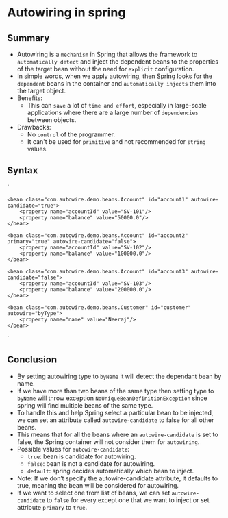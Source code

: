 # Autowiring in spring

## Summary
- Autowiring is a `mechanism` in Spring that allows the framework to `automatically detect` and inject the dependent beans to the properties of the target bean without the need for `explicit` configuration.
- In simple words, when we apply autowiring, then Spring looks for the `dependent` beans in the container and `automatically injects` them into the target object.
- Benefits:
    - This can `save` a lot of `time and effort`, especially in large-scale applications where there are a large number of `dependencies` between objects.
- Drawbacks:
    - No `control` of the programmer.
    - It can't be used for `primitive` and not recommended for `string` values.

## Syntax
`

    <bean class="com.autowire.demo.beans.Account" id="account1" autowire-candidate="true">
        <property name="accountId" value="SV-101"/>
        <property name="balance" value="50000.0"/>
    </bean>

    <bean class="com.autowire.demo.beans.Account" id="account2"  primary="true" autowire-candidate="false">
        <property name="accountId" value="SV-102"/>
        <property name="balance" value="100000.0"/>
    </bean>

    <bean class="com.autowire.demo.beans.Account" id="account3" autowire-candidate="false">
        <property name="accountId" value="SV-103"/>
        <property name="balance" value="200000.0"/>
    </bean>

    <bean class="com.autowire.demo.beans.Customer" id="customer" autowire="byType">
        <property name="name" value="Neeraj"/>
    </bean>
`

## Conclusion
- By setting autowiring type to `byName` it will detect the dependant bean by name.
- If we have more than two beans of the same type then setting type to `byName` will throw exception `NoUniqueBeanDefinitionException` since spring will find multiple beans of the same type.
- To handle this and help Spring select a particular bean to be injected, we can set an attribute called `autowire-candidate` to false for all other beans.
- This means that for all the beans where an `autowire-candidate` is set to false, the Spring container will not consider them for `autowiring`.
- Possible values for `autowire-candidate`:
    - `true`: bean is candidate for autowiring.
    - `false`: bean is not a candidate for autowiring.
    - `default`: spring decides automatically which bean to inject.
- Note: If we don’t specify the autowire-candidate attribute, it defaults to true, meaning the bean will be considered for autowiring.
- If we want to select one from list of beans, we can set `autowire-candidate` to `false` for every except one that we want to inject or set attribute `primary` to `true`.